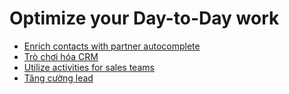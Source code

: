 # Optimize your Day-to-Day work

* [Enrich contacts with partner autocomplete](partner_autocomplete.md)
* [Trò chơi hóa CRM](gamification.md)
* [Utilize activities for sales teams](utilize_activities.md)
* [Tăng cường lead](lead_enrichment.md)
